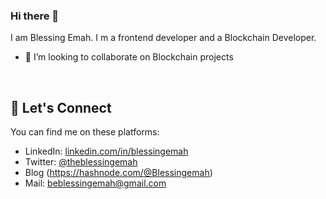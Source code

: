 ### Hi there 👋


I am Blessing Emah. I m a frontend developer and a Blockchain Developer.
- 👯 I’m looking to collaborate on Blockchain projects 

&nbsp;

## :handshake:   Let's Connect
You can find me on these platforms:

- LinkedIn: [linkedin.com/in/blessingemah](https://linkedin.com/in/blessingemah)
- Twitter: [@theblessingemah](https://twitter.com/theblessingemah)
- Blog (https://hashnode.com/@Blessingemah)
- Mail: beblessingemah@gmail.com
